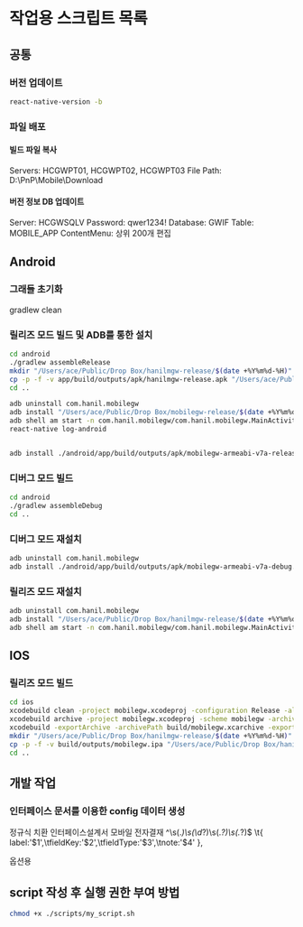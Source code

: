 # 작업용 스크립트 목록

## 공통

### 버전 업데이트

```sh
react-native-version -b
```

### 파일 배포

#### 빌드 파일 복사

Servers: HCGWPT01, HCGWPT02, HCGWPT03
File Path: D:\PnP\Mobile\Download

#### 버전 정보 DB 업데이트

Server: HCGWSQLV
Password: qwer1234!
Database: GWIF
Table: MOBILE_APP
ContentMenu: 상위 200개 편집

## Android

### 그래들 초기화

gradlew clean

### 릴리즈 모드 빌드 및 ADB를 통한 설치

```sh
cd android
./gradlew assembleRelease
mkdir "/Users/ace/Public/Drop Box/hanilmgw-release/$(date +%Y%m%d-%H)"
cp -p -f -v app/build/outputs/apk/hanilmgw-release.apk "/Users/ace/Public/Drop Box/hanilmgw-release/$(date +%Y%m%d-%H)/hanilmgw.apk"
cd ..

adb uninstall com.hanil.mobilegw
adb install "/Users/ace/Public/Drop Box/mobilegw-release/$(date +%Y%m%d-%H)/mobilegw.apk"
adb shell am start -n com.hanil.mobilegw/com.hanil.mobilegw.MainActivity
react-native log-android


adb install ./android/app/build/outputs/apk/mobilegw-armeabi-v7a-release.apk

```

### 디버그 모드 빌드

```sh
cd android
./gradlew assembleDebug
cd ..
```

### 디버그 모드 재설치

```sh
adb uninstall com.hanil.mobilegw
adb install ./android/app/build/outputs/apk/mobilegw-armeabi-v7a-debug.apk
```

### 릴리즈 모드 재설치

```sh
adb uninstall com.hanil.mobilegw
adb install "/Users/ace/Public/Drop Box/hanilmgw-release/$(date +%Y%m%d-%H)/hanilmgw.apk"
adb shell am start -n com.hanil.mobilegw/com.hanil.mobilegw.MainActivity
```

## IOS

### 릴리즈 모드 빌드

```sh
cd ios
xcodebuild clean -project mobilegw.xcodeproj -configuration Release -alltargets
xcodebuild archive -project mobilegw.xcodeproj -scheme mobilegw -archivePath build/mobilegw.xcarchive
xcodebuild -exportArchive -archivePath build/mobilegw.xcarchive -exportPath build/outputs -exportOptionsPlist exportPlist.plist
mkdir "/Users/ace/Public/Drop Box/hanilmgw-release/$(date +%Y%m%d-%H)"
cp -p -f -v build/outputs/mobilegw.ipa "/Users/ace/Public/Drop Box/hanilmgw-release/$(date +%Y%m%d-%H)/hanilmgw.ipa"
cd ..
```

## 개발 작업

### 인터페이스 문서를 이용한 config 데이터 생성

정규식 치환
인터페이스설계서 모바일 전자결재
^\s(._)\s(\d_?)\s(._?)\s(._?)$
\t{ label:'$1',\tfieldKey:'$2',\tfieldType:'$3',\tnote:'\$4' },

옵션용

## script 작성 후 실행 권한 부여 방법

```bash
chmod +x ./scripts/my_script.sh
```
